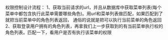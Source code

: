 权限控制设计流程：
1、获取当前请求的url，并且从数据库中获取菜单列表(每个菜单中都包含执行此菜单需要哪些角色)。用url和菜单列表做匹配，如果匹配到了就把当前菜单中的角色列表返回，
通俗的说就是把可以执行当前菜单的角色返回
2、获取登录用户拥有的角色列表，再拿我们上一步获取到的有当前菜单执行权的角色列表。匹配一下，看用户是否有执行该菜单的权限